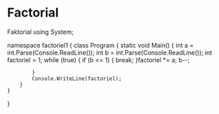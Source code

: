 # Factorial
Faktorial
using System;

namespace factoriel1
{
    class Program
    {
        static void Main()
        {
            int a = int.Parse(Console.ReadLine());
            int b = int.Parse(Console.ReadLine());
            int factoriel = 1;
            while (true)
            {
                if (b <= 1)
                {
                    break;
                }factoriel *= a;
                b--;

            }
            Console.WriteLine(factoriel);
        }
    }
}
